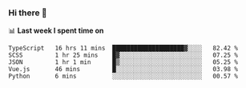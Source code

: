 ### Hi there 👋

<!--
**DBvc/DBvc** is a ✨ _special_ ✨ repository because its `README.md` (this file) appears on your GitHub profile.

Here are some ideas to get you started:

- 🔭 I’m currently working on ...
- 🌱 I’m currently learning ...
- 👯 I’m looking to collaborate on ...
- 🤔 I’m looking for help with ...
- 💬 Ask me about ...
- 📫 How to reach me: ...
- 😄 Pronouns: ...
- ⚡ Fun fact: ...
-->

📊 **Last week I spent time on**
<!--START_SECTION:waka-->
```text
TypeScript   16 hrs 11 mins  ████████████████████▓░░░░   82.42 % 
SCSS         1 hr 25 mins    █▓░░░░░░░░░░░░░░░░░░░░░░░   07.25 % 
JSON         1 hr 1 min      █▒░░░░░░░░░░░░░░░░░░░░░░░   05.25 % 
Vue.js       46 mins         █░░░░░░░░░░░░░░░░░░░░░░░░   03.98 % 
Python       6 mins          ░░░░░░░░░░░░░░░░░░░░░░░░░   00.57 % 
```
<!--END_SECTION:waka-->
